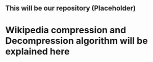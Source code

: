 ## This will be our repository (Placeholder)
# Wikipedia compression and Decompression algorithm will be explained here

